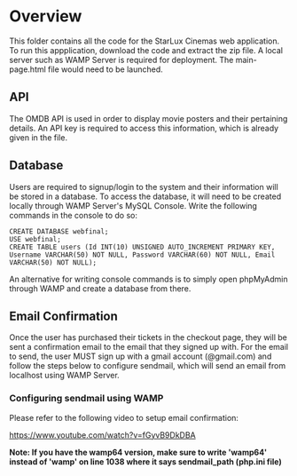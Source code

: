 # Overview
This folder contains all the code for the StarLux Cinemas web application. To run this appplication, download the code and extract the zip file. A local server such as 
WAMP Server is required for deployment. The main-page.html file would need to be launched.

## API
The OMDB API is used in order to display movie posters and their pertaining details. An API key is required to access this information, which is already given in the file.

## Database

Users are required to signup/login to the system and their information will be stored in a database. To access the database, it will need to be created locally through
WAMP Server's MySQL Console. Write the following commands in the console to do so:

```
CREATE DATABASE webfinal;
USE webfinal;
CREATE TABLE users (Id INT(10) UNSIGNED AUTO_INCREMENT PRIMARY KEY, Username VARCHAR(50) NOT NULL, Password VARCHAR(60) NOT NULL, Email VARCHAR(50) NOT NULL);
```

An alternative for writing console commands is to simply open phpMyAdmin through WAMP and create a database from there.

## Email Confirmation

Once the user has purchased their tickets in the checkout page, they will be sent a confirmation email to the email that they signed up with. For the email to send, the user 
MUST sign up with a gmail account (@gmail.com) and follow the steps below to configure sendmail, which will send an email from localhost using WAMP Server.

### Configuring sendmail using WAMP

Please refer to the following video to setup email confirmation:

https://www.youtube.com/watch?v=fGyvB9DkDBA

**Note: If you have the wamp64 version, make sure to write 'wamp64' instead of 'wamp' on line 1038 where it says sendmail_path (php.ini file)**


